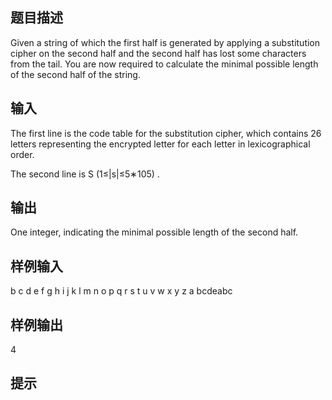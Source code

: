 ## 题目描述
Given a string of which the first half is generated by applying a substitution cipher on the second half and the second half has lost some characters from the tail. You are now required to calculate the minimal possible length of the second half of the string.
## 输入
The first line is the code table for the substitution cipher, which contains 26 letters representing the encrypted letter for each letter in lexicographical order.

The second line is S  (1≤|s|≤5∗105)
.

## 输出
One integer, indicating the minimal possible length of the second half.
## 样例输入
b c d e f g h i j k l m n o p q r s t u v w x y z a
bcdeabc
## 样例输出
4
## 提示
